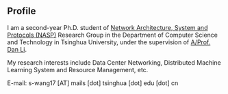 ## Profile

I am a second-year Ph.D. student of [Network Architecture, System and Protocols (NASP)](https://nasp.cs.tsinghua.edu.cn/) Research Group in the Department of Computer Science and Technology in Tsinghua University, under the supervision of [A/Prof. Dan Li](https://nasp.cs.tsinghua.edu.cn/lidan.html).

My research interests include Data Center Networking, Distributed Machine Learning System and Resource Management, etc.

E-mail: s-wang17 [AT] mails [dot] tsinghua [dot] edu [dot] cn